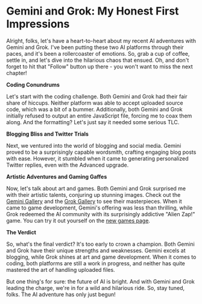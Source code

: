 # Gemini and Grok: My Honest First Impressions

Alright, folks, let's have a heart-to-heart about my recent AI adventures with Gemini and Grok. I've been putting these two AI platforms through their paces, and it's been a rollercoaster of emotions. So, grab a cup of coffee, settle in, and let's dive into the hilarious chaos that ensued. Oh, and don't forget to hit that "Follow" button up there - you won't want to miss the next chapter!

**Coding Conundrums**

Let's start with the coding challenge. Both Gemini and Grok had their fair share of hiccups. Neither platform was able to accept uploaded source code, which was a bit of a bummer. Additionally, both Gemini and Grok initially refused to output an entire JavaScript file, forcing me to coax them along. And the formatting? Let's just say it needed some serious TLC. 

**Blogging Bliss and Twitter Trials**

Next, we ventured into the world of blogging and social media. Gemini proved to be a surprisingly capable wordsmith, crafting engaging blog posts with ease. However, it stumbled when it came to generating personalized Twitter replies, even with the Advanced upgrade. 

**Artistic Adventures and Gaming Gaffes**

Now, let's talk about art and games. Both Gemini and Grok surprised me with their artistic talents, conjuring up stunning images. Check out the [Gemini Gallery](https://lumaiere.com/?gallery=gemini) and the [Grok Gallery](https://lumaiere.com/?gallery=grok) to see their masterpieces. When it came to game development, Gemini's offering was less than thrilling, while Grok redeemed the AI community with its surprisingly addictive "Alien Zap!" game. You can try it out yourself on the [new games page](https://lumaiere.com/games/index.html).

**The Verdict**

So, what's the final verdict? It's too early to crown a champion. Both Gemini and Grok have their unique strengths and weaknesses. Gemini excels at blogging, while Grok shines at art and game development. When it comes to coding, both platforms are still a work in progress, and neither has quite mastered the art of handling uploaded files.

But one thing's for sure: the future of AI is bright. And with Gemini and Grok leading the charge, we're in for a wild and hilarious ride. So, stay tuned, folks. The AI adventure has only just begun! 
